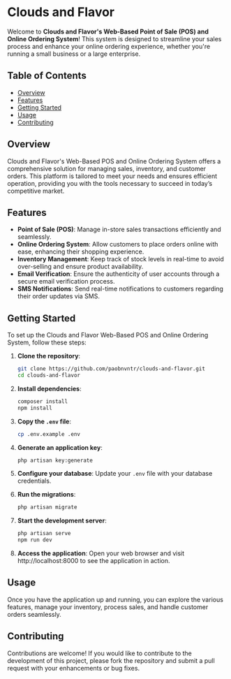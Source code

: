 # Clouds and Flavor

Welcome to **Clouds and Flavor's Web-Based Point of Sale (POS) and Online Ordering System**! This system is designed to streamline your sales process and enhance your online ordering experience, whether you're running a small business or a large enterprise.

## Table of Contents

- [Overview](#overview)
- [Features](#features)
- [Getting Started](#getting-started)
- [Usage](#usage)
- [Contributing](#contributing)

## Overview

Clouds and Flavor's Web-Based POS and Online Ordering System offers a comprehensive solution for managing sales, inventory, and customer orders. This platform is tailored to meet your needs and ensures efficient operation, providing you with the tools necessary to succeed in today’s competitive market.

## Features

- **Point of Sale (POS)**: Manage in-store sales transactions efficiently and seamlessly.
- **Online Ordering System**: Allow customers to place orders online with ease, enhancing their shopping experience.
- **Inventory Management**: Keep track of stock levels in real-time to avoid over-selling and ensure product availability.
- **Email Verification**: Ensure the authenticity of user accounts through a secure email verification process.
- **SMS Notifications**: Send real-time notifications to customers regarding their order updates via SMS.

## Getting Started

To set up the Clouds and Flavor Web-Based POS and Online Ordering System, follow these steps:

1. **Clone the repository**:
   ```bash
   git clone https://github.com/paobnvntr/clouds-and-flavor.git
   cd clouds-and-flavor
    ```

2. **Install dependencies**:
    ```bash
    composer install
    npm install
    ```

3. **Copy the `.env` file**:
    ```bash
    cp .env.example .env
    ```

4. **Generate an application key**:
    ```bash
    php artisan key:generate
    ```

5. **Configure your database**:
    Update your `.env` file with your database credentials.

6. **Run the migrations**:
    ```bash
    php artisan migrate
    ```

7. **Start the development server**:
    ```bash
    php artisan serve
    npm run dev
    ```
8. **Access the application**: Open your web browser and visit http://localhost:8000 to see the application in action.

## Usage

Once you have the application up and running, you can explore the various features, manage your inventory, process sales, and handle customer orders seamlessly.

## Contributing

Contributions are welcome! If you would like to contribute to the development of this project, please fork the repository and submit a pull request with your enhancements or bug fixes.